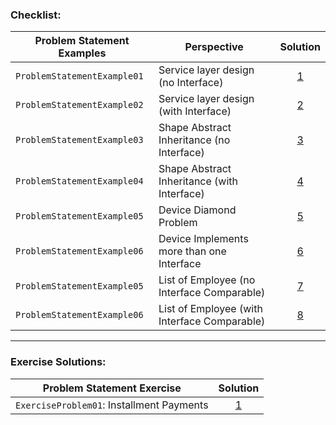 ### Checklist:

| **Problem Statement Examples** | **Perspective**                             | **Solution**                                                                                                                                                               |
|--------------------------------|---------------------------------------------|----------------------------------------------------------------------------------------------------------------------------------------------------------------------------|
| `ProblemStatementExample01`    | Service layer design (no Interface)         | <center>[1](https://github.com/souzafcharles/Complete-Java-Object-Oriented-Programming-and-Projects/blob/master/Section_N14_Interfaces/ProblemStatementExample01)</center> |
| `ProblemStatementExample02`    | Service layer design (with Interface)       | <center>[2](https://github.com/souzafcharles/Complete-Java-Object-Oriented-Programming-and-Projects/blob/master/Section_N14_Interfaces/ProblemStatementExample02)</center> |
| `ProblemStatementExample03`    | Shape Abstract Inheritance (no Interface)   | <center>[3](https://github.com/souzafcharles/Complete-Java-Object-Oriented-Programming-and-Projects/blob/master/Section_N14_Interfaces/ProblemStatementExample03)</center> |
| `ProblemStatementExample04`    | Shape Abstract Inheritance (with Interface) | <center>[4](https://github.com/souzafcharles/Complete-Java-Object-Oriented-Programming-and-Projects/blob/master/Section_N14_Interfaces/ProblemStatementExample04)</center> |
| `ProblemStatementExample05`    | Device Diamond Problem                      | <center>[5](https://github.com/souzafcharles/Complete-Java-Object-Oriented-Programming-and-Projects/blob/master/Section_N14_Interfaces/ProblemStatementExample05)</center> |
| `ProblemStatementExample06`    | Device Implements more than one Interface   | <center>[6](https://github.com/souzafcharles/Complete-Java-Object-Oriented-Programming-and-Projects/blob/master/Section_N14_Interfaces/ProblemStatementExample06)</center> |
| `ProblemStatementExample05`    | List of Employee (no Interface Comparable)  | <center>[7](https://github.com/souzafcharles/Complete-Java-Object-Oriented-Programming-and-Projects/blob/master/Section_N14_Interfaces/ProblemStatementExample07)</center> |
| `ProblemStatementExample06`    |List of Employee (with Interface Comparable) | <center>[8](https://github.com/souzafcharles/Complete-Java-Object-Oriented-Programming-and-Projects/blob/master/Section_N14_Interfaces/ProblemStatementExample08)</center> |

****

### Exercise Solutions:

| **Problem Statement Exercise**            | **Solution**                                                                                                                                                                |
|-------------------------------------------|-----------------------------------------------------------------------------------------------------------------------------------------------------------------------------|
| `ExerciseProblem01`: Installment Payments | <center>[1](https://github.com/souzafcharles/Complete-Java-Object-Oriented-Programming-and-Projects/blob/master/Section_N14_Interfaces/ProblemStatementExercise01) <center> |

